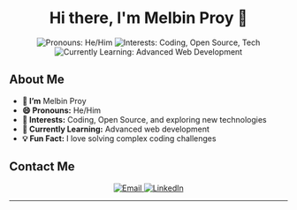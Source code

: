 <h1 align="center">Hi there, I'm Melbin Proy 👋</h1>

<p align="center">
  <img src="https://img.shields.io/badge/Pronouns-He%2FHim-blue" alt="Pronouns: He/Him">
  <img src="https://img.shields.io/badge/Interests-Coding%2C%20Open%20Source%2C%20Tech-brightgreen" alt="Interests: Coding, Open Source, Tech">
  <img src="https://img.shields.io/badge/Currently%20Learning-Advanced%20Web%20Development-yellow" alt="Currently Learning: Advanced Web Development">
</p>

## About Me

<p align="center">
<!--   <img src="https://github-readme-stats.vercel.app/api?username=melbinproy&show_icons=true&theme=radical" alt="Melbin Proy's GitHub Stats"> -->
</p>

- **👋 I’m** Melbin Proy
- **😄 Pronouns:** He/Him
- **👀 Interests:** Coding, Open Source, and exploring new technologies
- **🌱 Currently Learning:** Advanced web development
- **💡 Fun Fact:** I love solving complex coding challenges

## Contact Me

<p align="center">
  <a href="mailto:melbinproy76@gmail.com">
    <img src="https://img.shields.io/badge/Email-melbinproy76@gmail.com-red" alt="Email">
  </a>
  <a href="https://www.linkedin.com/in/melbin-proy">
    <img src="https://img.shields.io/badge/LinkedIn-Melbin%20P%20Roy-blue" alt="LinkedIn">
  </a>
</p>

---
